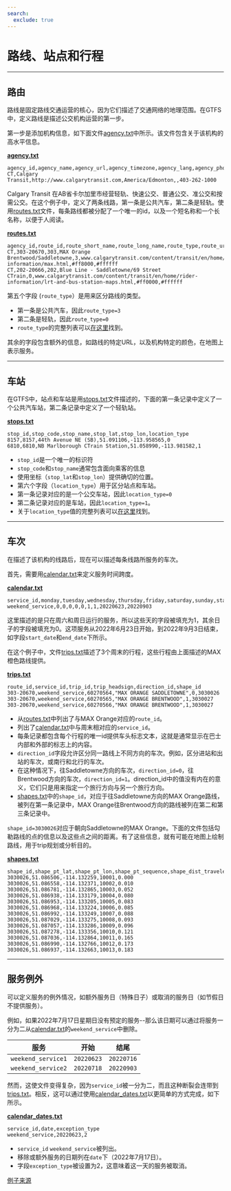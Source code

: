 ```yaml
---
search:
  exclude: true
---
```


# 路线、站点和行程

<hr/>

## 路由

路线是固定路线交通运营的核心，因为它们描述了交通网络的地理范围。在GTFS中，定义路线是描述公交机构运营的第一步。

第一步是添加机构信息，如下面文件[agency.txt](../../reference/#agencytxt)中所示。该文件包含关于该机构的高水平信息。

[**agency.txt**](../../reference/#agencytxt)

    agency_id,agency_name,agency_url,agency_timezone,agency_lang,agency_phone
    CT,Calgary Transit,http://www.calgarytransit.com,America/Edmonton,,403-262-1000

Calgary Transit 在AB省卡尔加里市经营轻轨、快速公交、普通公交、准公交和按需公交。在这个例子中，定义了两条线路，第一条是公共汽车，第二条是轻轨。使用[routes.txt](../../reference/#routestxt)文件，每条路线都被分配了一个唯一的id，以及一个短名称和一个长名称，以便于人阅读。

[**routes.txt**](../../reference/#routestxt)

    agency_id,route_id,route_short_name,route_long_name,route_type,route_url,route_color,route_text_color
    CT,303-20670,303,MAX Orange Brentwood/Saddletowne,3,www.calgarytransit.com/content/transit/en/home/rider-information/max.html,#ff8000,#ffffff
    CT,202-20666,202,Blue Line - Saddletowne/69 Street CTrain,0,www.calgarytransit.com/content/transit/en/home/rider-information/lrt-and-bus-station-maps.html,#ff0000,#ffffff

第五个字段 (`route_type`）是用来区分路线的类型。

- 第一条是公共汽车，因此`route_type=3`
- 第二条是轻轨，因此`route_type=0`
- `route_type`的完整列表可以[在这里](../../reference/#routestxt)找到。

其余的字段包含额外的信息，如路线的特定URL，以及机构特定的颜色，在地图上表示服务。

<hr/>

## 车站

在GTFS中，站点和车站是用[stops.txt](../../reference/#stopstxt)文件描述的，下面的第一条记录中定义了一个公共汽车站，第二条记录中定义了一个轻轨站。

[**stops.txt**](../../reference/#stopstxt)

    stop_id,stop_code,stop_name,stop_lat,stop_lon,location_type
    8157,8157,44th Avenue NE (SB),51.091106,-113.958565,0
    6810,6810,NB Marlborough CTrain Station,51.058990,-113.981582,1

- `stop_id`是一个唯一的标识符
- `stop_code`和`stop_name`通常包含面向乘客的信息
- 使用坐标（`stop_lat`和`stop_lon`）提供确切的位置。
- 第六个字段（`location_type`）用于区分站点和车站。
- 第一条记录对应的是一个公交车站，因此`location_type=0`
- 第二条记录对应的是车站，因此`location_type=1`。
- 关于`location_type`值的完整列表可以[在这里](../../reference/stopstxt)找到。

<hr/>

## 车次

在描述了该机构的线路后，现在可以描述每条线路所服务的车次。

首先，需要用[calendar.txt](../../reference/#calendartxt)来定义服务时间跨度。

[**calendar.txt**](../../reference/#calendartxt)

    service_id,monday,tuesday,wednesday,thursday,friday,saturday,sunday,start_date,end_date
    weekend_service,0,0,0,0,0,1,1,20220623,20220903

这里描述的是只在周六和周日运行的服务，所以这些天的字段被填充为1，其余日子的字段被填充为0。这项服务从2022年6月23日开始，到2022年9月3日结束，如字段`start_date`和`end_date`下所示。

在这个例子中，文件[trips.txt](../../reference/#tripstxt)描述了3个周末的行程，这些行程由上面描述的MAX橙色路线提供。

[**trips.txt**](../../reference/#tripstxt)

    route_id,service_id,trip_id,trip_headsign,direction_id,shape_id
    303-20670,weekend_service,60270564,"MAX ORANGE SADDLETOWNE",0,3030026
    303-20670,weekend_service,60270565,"MAX ORANGE BRENTWOOD",1,3030027
    303-20670,weekend_service,60270566,"MAX ORANGE BRENTWOOD",1,3030027

- 从[routes.txt](../../reference/#routestxt)中列出了与MAX Orange对应的`route_id`。
- 列出了[calendar.txt](../../reference/#calendartxt)中与周末相对应的`service_id`。
- 每条记录都包含每个行程的唯一id提供车头标志文本，这就是通常显示在巴士内部和外部的标志上的内容。
- `direction_id`字段允许区分同一路线上不同方向的车次。例如，区分进站和出站的车次，或南行和北行的车次。
- 在这种情况下，往Saddletowne方向的车次，`direction_id=0`，往Brentwood方向的车次，`direction_id=1`。direction_id中的值没有内在的意义，它们只是用来指定一个旅行方向与另一个旅行方向。
- [shapes.txt](../../reference/#shapestxt)中的`shape_id`，对应于往Saddletowne方向的MAX Orange路线，被列在第一条记录中，MAX Orange往Brentwood方向的路线被列在第二和第三条记录中。

`shape_id=3030026`对应于朝向Saddletowne的MAX Orange。下面的文件包括勾勒路线的点的信息以及这些点之间的距离。有了这些信息，就有可能在地图上绘制路线，用于trip规划或分析目的。

[**shapes.txt**](../../reference/#shapestxt)

    shape_id,shape_pt_lat,shape_pt_lon,shape_pt_sequence,shape_dist_traveled
    3030026,51.086506,-114.132259,10001,0.000
    3030026,51.086558,-114.132371,10002,0.010
    3030026,51.086781,-114.132865,10003,0.052
    3030026,51.086938,-114.133179,10004,0.080
    3030026,51.086953,-114.133205,10005,0.083
    3030026,51.086968,-114.133224,10006,0.085
    3030026,51.086992,-114.133249,10007,0.088
    3030026,51.087029,-114.133275,10008,0.093
    3030026,51.087057,-114.133286,10009,0.096
    3030026,51.087278,-114.133356,10010,0.121
    3030026,51.087036,-114.132864,10011,0.165
    3030026,51.086990,-114.132766,10012,0.173
    3030026,51.086937,-114.132663,10013,0.183

<hr/>

## 服务例外

可以定义服务的例外情况，如额外服务日（特殊日子）或取消的服务日（如节假日不提供服务）。

例如，如果2022年7月17日星期日没有预定的服务--那么该日期可以通过将服务一分为二从[calendar.txt](../../reference/#calendartxt)的`weekend_service`中删除。

| 服务                 | 开始      | 结尾        |
| ------------------ | ---------- | ---------- |
| `weekend_service1` | `20220623` | `20220716` |
| `weekend_service2` | `20220718` | `20220903` |

然而，这使文件变得复杂，因为`service_id`被一分为二，而且这种断裂会连带到[trips.txt](../../reference/#tripstxt)。相反，这可以通过使用[calendar_dates.txt](../../reference/#calendar_datestxt)以更简单的方式完成，如下所示。

[**calendar_dates.txt**](../../reference/#calendar_datestxt)

    service_id,date,exception_type
    weekend_service,20220623,2

- `service_id` `weekend_service`被列出。
- 移除或额外服务的日期列在`date`下（2022年7月17日）。
- 字段`exception_type`被设置为2，这意味着这一天的服务被取消。

[例子来源](https://data.calgary.ca/download/npk7-z3bj/application%2Fzip)
